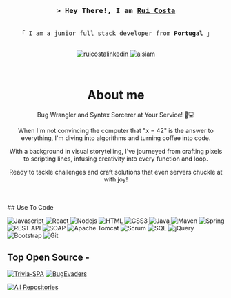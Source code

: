 <!-- Intro  -->
<h3 align="center">
        <samp>&gt; Hey There!, I am
                <b><a target="_blank" href="https://www.linkedin.com/in/ruicostadev/">Rui Costa</a></b>
        </samp>
</h3>


<p align="center"> 
  <samp>
    <br>
    「 I am a junior full stack developer from <b>Portugal</b> 」
    <br>
    <br>
  </samp>
</p>

<p align="center">
 <a href="https://www.linkedin.com/in/ruicostadev/" target="_blank">
  <img src="https://img.shields.io/badge/LinkedIn-0077B5?style=for-the-badge&logo=linkedin&logoColor=white" alt="ruicostalinkedin"/>
 </a>
 <a href="https://www.instagram.com/minas77_/" target="_blank">
  <img src="https://img.shields.io/badge/Instagram-fe4164?style=for-the-badge&logo=instagram&logoColor=white" alt="alsiam" />
 </a> 
</p>
<br />

<!-- About Section -->
 
<div align="center">

# About me

Bug Wrangler and Syntax Sorcerer at Your Service! 🐞💻

When I'm not convincing the computer that "x = 42" is the answer to everything, I'm diving into algorithms and turning coffee into code. 

With a background in visual storytelling, I've journeyed from crafting pixels to scripting lines, infusing creativity into every function and loop.

Ready to tackle challenges and craft solutions that even servers chuckle at with joy!

<br/>
<br/>

</div>
## Use To Code

![Javascript](https://img.shields.io/badge/Javascript-F0DB4F?style=for-the-badge&labelColor=black&logo=javascript&logoColor=F0DB4F)
![React](https://img.shields.io/badge/-React-61DBFB?style=for-the-badge&labelColor=black&logo=react&logoColor=61DBFB)
![Nodejs](https://img.shields.io/badge/Nodejs-3C873A?style=for-the-badge&labelColor=black&logo=node.js&logoColor=3C873A)
![HTML](https://img.shields.io/badge/HTML5-E34F26?style=for-the-badge&logo=html5&logoColor=white)
![CSS3](https://img.shields.io/badge/CSS3-1572B6?style=for-the-badge&logo=css3&logoColor=white)
![Java](https://img.shields.io/badge/Java-007396?style=for-the-badge&labelColor=black&logo=java&logoColor=007396)
![Maven](https://img.shields.io/badge/Maven-C71A36?style=for-the-badge&labelColor=black&logo=apache-maven&logoColor=C71A36)
![Spring](https://img.shields.io/badge/Spring-6DB33F?style=for-the-badge&labelColor=black&logo=spring&logoColor=6DB33F)
![REST API](https://img.shields.io/badge/REST%20API-FF5733?style=for-the-badge&labelColor=black)
![SOAP](https://img.shields.io/badge/SOAP-5D8E9A?style=for-the-badge&labelColor=black)
![Apache Tomcat](https://img.shields.io/badge/Apache%20Tomcat-F8DC75?style=for-the-badge&labelColor=black)
![Scrum](https://img.shields.io/badge/Scrum-6CBF5A?style=for-the-badge&labelColor=black)
![SQL](https://img.shields.io/badge/SQL-003B57?style=for-the-badge&labelColor=black)
![jQuery](https://img.shields.io/badge/jQuery-0769AD?style=for-the-badge&labelColor=black&logo=jquery&logoColor=white)
![Bootstrap](https://img.shields.io/badge/Bootstrap-563D7C?style=for-the-badge&logo=bootstrap&logoColor=white)
![Git](https://img.shields.io/badge/Git-F05032?style=for-the-badge&logo=git&logoColor=white)
<br/>

## Top Open Source -
[![Trivia-SPA](https://github-readme-stats.vercel.app/api/pin/?username=ruicosta77&repo=Trivia-SPA&border_color=7F3FBF&bg_color=0D1117&title_color=C9D1D9&text_color=8B949E&icon_color=7F3FBF)](https://github.com/ruicosta77/Trivia-SPA)
[![BugEvaders](https://github-readme-stats.vercel.app/api/pin/?username=ruicosta77&repo=BugEvaders&border_color=7F3FBF&bg_color=0D1117&title_color=C9D1D9&text_color=8B949E&icon_color=7F3FBF)](https://github.com/ruicosta77/BugEvaders)


<p align="left">
  <a href="https://github.com/ruicosta77?tab=repositories" target="_blank"><img alt="All Repositories" title="All Repositories" src="https://img.shields.io/badge/-All%20Repos-2962FF?style=for-the-badge&logo=koding&logoColor=white"/></a>
</p>
